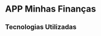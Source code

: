 # APP Minhas Finanças
## Tecnologias Utilizadas
<div>
  <img alt="" src="https://img.shields.io/badge/JavaScript-F7DF1E?style=for-the-badge&logo=javascript&logoColor=black" />
  <img alt="" src="https://img.shields.io/badge/React_Native-20232A?style=for-the-badge&logo=react&logoColor=61DAFB" />
  <img alt="" src="https://img.shields.io/badge/Vercel-000000?style=for-the-badge&logo=vercel&logoColor=white" />
</div>
